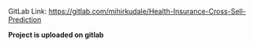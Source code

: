 GitLab Link: https://gitlab.com/mihirkudale/Health-Insurance-Cross-Sell-Prediction

**Project is uploaded on gitlab**
